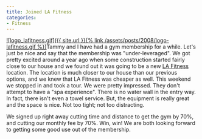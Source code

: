 ```yaml
---
title: Joined LA Fitness
categories:
- Fitness
---
```


[![logo_lafitness.gif]({{ site.url }}{% link /assets/posts/2008/logo-lafitness.gif %})](http://www.lafitness.com/)Tammy and I have had a gym membership for a while. Let's just be nice and say that the membership was "under-leveraged". We got pretty excited around a year ago when some construction started fairly close to our house and we found out it was going to be a new [LA Fitness](http://www.lafitness.com/) location. The location is much closer to our house than our previous options, and we knew that LA Fitness was cheaper as well.
This weekend we stopped in and took a tour. We were pretty impressed. They don't attempt to have a "spa experience". There is no water wall in the entry way. In fact, there isn't even a towel service. But, the equipment is really great and the space is nice. Not too tight; not too distracting.

We signed up right away cutting time and distance to get the gym by 70%, and cutting our monthly fee by 70%. Win, win! We are both looking forward to getting some good use out of the membership.
